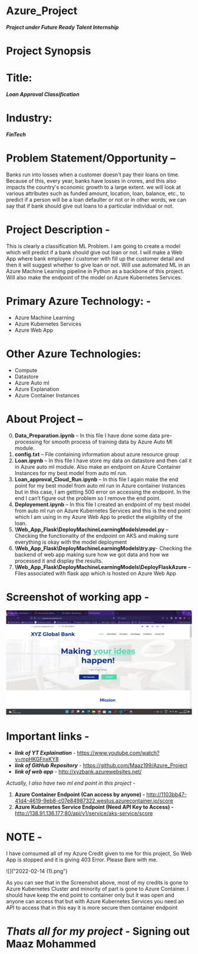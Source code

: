 # Azure_Project
***Project under Future Ready Talent Internship***


# Project Synopsis
# Title: 
***Loan Approval Classification***
# Industry: 
***FinTech***
# Problem Statement/Opportunity –
Banks run into losses when a customer doesn't pay their loans on time. Because of this, every year, banks have losses in crores, and this also impacts the country's economic growth to a large extent. we will look at various attributes such as funded amount, location, loan, balance, etc., to predict if a person will be a loan defaulter or not or in other words, we can say that if bank should give out loans to a particular individual or not.
# Project Description -
This is clearly a classification ML Problem. I am going to create a model which will predict if a bank should give out loan or not. I will make a Web App where bank employee / customer with fill up the customer detail and then it will suggest whether to give loan or not. Will use automated ML in an Azure Machine Learning pipeline in Python as a backbone of this project. Will also make the endpoint of the model on Azure Kubernetes Services. 
# Primary Azure Technology: - 
- Azure Machine Learning
- Azure Kubernetes Services 
- Azure Web App
# Other Azure Technologies: 
- Compute 
- Datastore
- Azure Auto ml 
- Azure Explanation 
- Azure Container Instances  

# About Project – 
0)	**Data_Preparation.ipynb** – In this file I have done some data pre- processing for smooth process of training data by Azure Auto Ml module.
1)	**config.txt** – File containing information about azure resource group  
2)	**Loan.ipynb** – In this file I have store my data on datastore and then call it in Azure auto ml module. Also make an endpoint on Azure Container Instances for my best model from auto ml run.
3)	**Loan_approval_Cloud_Run.ipynb** – In this file I again make the end point for my best model from auto ml run in Azure container Instances but in this case, I am getting 500 error on accessing the endpoint. In the end I can’t figure out the problem so I remove the end point.
4)	**Deployement.ipynb** – In this file I created an endpoint of my best model from auto ml run on Azure Kubernetes Services and this is the end point which I am using in my Azure Web App to predict the eligibility of the loan.
5)	**\Web_App_Flask\DeployMachineLearningModels\model.py** – Checking the functionality of the endpoint on AKS and making sure everything is okay with the model deployment
6)	**\Web_App_Flask\DeployMachineLearningModels\try.py**- Checking the backend of web app making sure how we got data and how we processed it and display the results.
7)	**\Web_App_Flask\DeployMachineLearningModels\DeployFlaskAzure** – Files associated with flask app which is hosted on Azure Web App

# Screenshot of working app -
![](2022-02-09%20(1).png)

# Important links -
- ***link of YT Explaination*** - https://www.youtube.com/watch?v=mpHKGFnxKY8
- ***link of GitHub Repository*** - https://github.com/Maaz199/Azure_Project
- ***link of web app*** - http://xyzbank.azurewebsites.net/          

*Actually, I also have two ml end point in this project -*
1) **Azure Container Endpoint (Can access by anyone) -**
http://1103bb47-41d4-4619-9eb8-c07e84987322.westus.azurecontainer.io/score   
2) **Azure Kubernetes Service Endpoint (Need API Key to Access) -**
http://138.91.136.177:80/api/v1/service/aks-service/score                


# NOTE -
I have comsumed all of my Azure Credit given to me for this project, So Web App is stopped and it is giving 403 Error. Please Bare with me.

![]("2022-02-14 (1).png")

As you can see that in the Screenshot above, most of my credits is gone to Azure Kubernetes Cluster and minority of part is gone to Azure Container. I should have keep the end point to container only but it was open and anyone can access that but with Azure Kubernetes Services you need an API to access that in this eay it is more secure then container endpoint

# ***Thats all for my project*** - **Signing out Maaz Mohammed**

